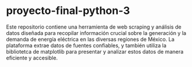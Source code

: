 # proyecto-final-python-3

Este repositorio contiene una herramienta de web scraping y análisis de datos diseñada para recopilar información crucial sobre la generación y la demanda de energía eléctrica en las diversas regiones de México. La plataforma extrae datos de fuentes confiables, y también utiliza la bibliotetca de matplotlib para presentar y analizar estos datos de manera eficiente y accesible.
